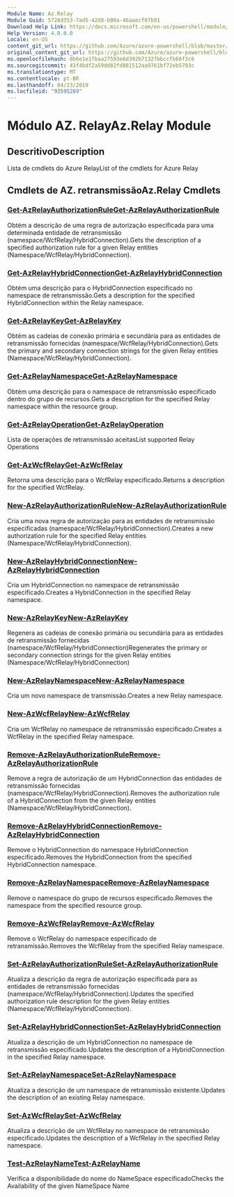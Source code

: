 ```yaml
---
Module Name: Az.Relay
Module Guid: 5728d353-7ad5-42d8-b00a-46aaecf07b91
Download Help Link: https://docs.microsoft.com/en-us/powershell/module/az.relay
Help Version: 4.0.0.0
Locale: en-US
content_git_url: https://github.com/Azure/azure-powershell/blob/master/src/Relay/Relay/help/Az.Relay.md
original_content_git_url: https://github.com/Azure/azure-powershell/blob/master/src/Relay/Relay/help/Az.Relay.md
ms.openlocfilehash: 8b6e1e1fbaa27593e6d392b7132fbbccfb66f3c6
ms.sourcegitcommit: 43f4bdf2a59dd82fd881512aa9761bf72eb5703c
ms.translationtype: MT
ms.contentlocale: pt-BR
ms.lasthandoff: 04/23/2019
ms.locfileid: "93595269"
---
```

# <span data-ttu-id="f1cfd-101">Módulo AZ. Relay</span><span class="sxs-lookup"><span data-stu-id="f1cfd-101">Az.Relay Module</span></span>
## <span data-ttu-id="f1cfd-102">Descritivo</span><span class="sxs-lookup"><span data-stu-id="f1cfd-102">Description</span></span>
<span data-ttu-id="f1cfd-103">Lista de cmdlets do Azure Relay</span><span class="sxs-lookup"><span data-stu-id="f1cfd-103">List of the cmdlets for Azure Relay</span></span>

## <span data-ttu-id="f1cfd-104">Cmdlets de AZ. retransmissão</span><span class="sxs-lookup"><span data-stu-id="f1cfd-104">Az.Relay Cmdlets</span></span>
### [<span data-ttu-id="f1cfd-105">Get-AzRelayAuthorizationRule</span><span class="sxs-lookup"><span data-stu-id="f1cfd-105">Get-AzRelayAuthorizationRule</span></span>](Get-AzRelayAuthorizationRule.md)
<span data-ttu-id="f1cfd-106">Obtém a descrição de uma regra de autorização especificada para uma determinada entidade de retransmissão (namespace/WcfRelay/HybridConnection).</span><span class="sxs-lookup"><span data-stu-id="f1cfd-106">Gets the description of a specified authorization rule for a given Relay entities (Namespace/WcfRelay/HybridConnection).</span></span>

### [<span data-ttu-id="f1cfd-107">Get-AzRelayHybridConnection</span><span class="sxs-lookup"><span data-stu-id="f1cfd-107">Get-AzRelayHybridConnection</span></span>](Get-AzRelayHybridConnection.md)
<span data-ttu-id="f1cfd-108">Obtém uma descrição para o HybridConnection especificado no namespace de retransmissão.</span><span class="sxs-lookup"><span data-stu-id="f1cfd-108">Gets a description for the specified HybridConnection within the Relay namespace.</span></span>

### [<span data-ttu-id="f1cfd-109">Get-AzRelayKey</span><span class="sxs-lookup"><span data-stu-id="f1cfd-109">Get-AzRelayKey</span></span>](Get-AzRelayKey.md)
<span data-ttu-id="f1cfd-110">Obtém as cadeias de conexão primária e secundária para as entidades de retransmissão fornecidas (namespace/WcfRelay/HybridConnection).</span><span class="sxs-lookup"><span data-stu-id="f1cfd-110">Gets the primary and secondary connection strings for the given Relay entities (Namespace/WcfRelay/HybridConnection).</span></span>

### [<span data-ttu-id="f1cfd-111">Get-AzRelayNamespace</span><span class="sxs-lookup"><span data-stu-id="f1cfd-111">Get-AzRelayNamespace</span></span>](Get-AzRelayNamespace.md)
<span data-ttu-id="f1cfd-112">Obtém uma descrição para o namespace de retransmissão especificado dentro do grupo de recursos.</span><span class="sxs-lookup"><span data-stu-id="f1cfd-112">Gets a description for the specified Relay namespace within the resource group.</span></span>

### [<span data-ttu-id="f1cfd-113">Get-AzRelayOperation</span><span class="sxs-lookup"><span data-stu-id="f1cfd-113">Get-AzRelayOperation</span></span>](Get-AzRelayOperation.md)
<span data-ttu-id="f1cfd-114">Lista de operações de retransmissão aceitas</span><span class="sxs-lookup"><span data-stu-id="f1cfd-114">List supported Relay Operations</span></span>

### [<span data-ttu-id="f1cfd-115">Get-AzWcfRelay</span><span class="sxs-lookup"><span data-stu-id="f1cfd-115">Get-AzWcfRelay</span></span>](Get-AzWcfRelay.md)
<span data-ttu-id="f1cfd-116">Retorna uma descrição para o WcfRelay especificado.</span><span class="sxs-lookup"><span data-stu-id="f1cfd-116">Returns a description for the specified WcfRelay.</span></span>

### [<span data-ttu-id="f1cfd-117">New-AzRelayAuthorizationRule</span><span class="sxs-lookup"><span data-stu-id="f1cfd-117">New-AzRelayAuthorizationRule</span></span>](New-AzRelayAuthorizationRule.md)
<span data-ttu-id="f1cfd-118">Cria uma nova regra de autorização para as entidades de retransmissão especificadas (namespace/WcfRelay/HybridConnection).</span><span class="sxs-lookup"><span data-stu-id="f1cfd-118">Creates a new authorization rule for the specified Relay entities (Namespace/WcfRelay/HybridConnection).</span></span>

### [<span data-ttu-id="f1cfd-119">New-AzRelayHybridConnection</span><span class="sxs-lookup"><span data-stu-id="f1cfd-119">New-AzRelayHybridConnection</span></span>](New-AzRelayHybridConnection.md)
<span data-ttu-id="f1cfd-120">Cria um HybridConnection no namespace de retransmissão especificado.</span><span class="sxs-lookup"><span data-stu-id="f1cfd-120">Creates a HybridConnection in the specified Relay namespace.</span></span>

### [<span data-ttu-id="f1cfd-121">New-AzRelayKey</span><span class="sxs-lookup"><span data-stu-id="f1cfd-121">New-AzRelayKey</span></span>](New-AzRelayKey.md)
<span data-ttu-id="f1cfd-122">Regenera as cadeias de conexão primária ou secundária para as entidades de retransmissão fornecidas (namespace/WcfRelay/HybridConnection)</span><span class="sxs-lookup"><span data-stu-id="f1cfd-122">Regenerates the primary or secondary connection strings for the given Relay entities (Namespace/WcfRelay/HybridConnection)</span></span>

### [<span data-ttu-id="f1cfd-123">New-AzRelayNamespace</span><span class="sxs-lookup"><span data-stu-id="f1cfd-123">New-AzRelayNamespace</span></span>](New-AzRelayNamespace.md)
<span data-ttu-id="f1cfd-124">Cria um novo namespace de transmissão.</span><span class="sxs-lookup"><span data-stu-id="f1cfd-124">Creates a new Relay namespace.</span></span>

### [<span data-ttu-id="f1cfd-125">New-AzWcfRelay</span><span class="sxs-lookup"><span data-stu-id="f1cfd-125">New-AzWcfRelay</span></span>](New-AzWcfRelay.md)
<span data-ttu-id="f1cfd-126">Cria um WcfRelay no namespace de retransmissão especificado.</span><span class="sxs-lookup"><span data-stu-id="f1cfd-126">Creates a WcfRelay in the specified Relay namespace.</span></span>

### [<span data-ttu-id="f1cfd-127">Remove-AzRelayAuthorizationRule</span><span class="sxs-lookup"><span data-stu-id="f1cfd-127">Remove-AzRelayAuthorizationRule</span></span>](Remove-AzRelayAuthorizationRule.md)
<span data-ttu-id="f1cfd-128">Remove a regra de autorização de um HybridConnection das entidades de retransmissão fornecidas (namespace/WcfRelay/HybridConnection).</span><span class="sxs-lookup"><span data-stu-id="f1cfd-128">Removes the authorization rule of a HybridConnection from the given Relay entities (Namespace/WcfRelay/HybridConnection).</span></span>

### [<span data-ttu-id="f1cfd-129">Remove-AzRelayHybridConnection</span><span class="sxs-lookup"><span data-stu-id="f1cfd-129">Remove-AzRelayHybridConnection</span></span>](Remove-AzRelayHybridConnection.md)
<span data-ttu-id="f1cfd-130">Remove o HybridConnection do namespace HybridConnection especificado.</span><span class="sxs-lookup"><span data-stu-id="f1cfd-130">Removes the HybridConnection from the specified HybridConnection namespace.</span></span>

### [<span data-ttu-id="f1cfd-131">Remove-AzRelayNamespace</span><span class="sxs-lookup"><span data-stu-id="f1cfd-131">Remove-AzRelayNamespace</span></span>](Remove-AzRelayNamespace.md)
<span data-ttu-id="f1cfd-132">Remove o namespace do grupo de recursos especificado.</span><span class="sxs-lookup"><span data-stu-id="f1cfd-132">Removes the namespace from the specified resource group.</span></span> 

### [<span data-ttu-id="f1cfd-133">Remove-AzWcfRelay</span><span class="sxs-lookup"><span data-stu-id="f1cfd-133">Remove-AzWcfRelay</span></span>](Remove-AzWcfRelay.md)
<span data-ttu-id="f1cfd-134">Remove o WcfRelay do namespace especificado de retransmissão.</span><span class="sxs-lookup"><span data-stu-id="f1cfd-134">Removes the WcfRelay from the specified Relay namespace.</span></span>

### [<span data-ttu-id="f1cfd-135">Set-AzRelayAuthorizationRule</span><span class="sxs-lookup"><span data-stu-id="f1cfd-135">Set-AzRelayAuthorizationRule</span></span>](Set-AzRelayAuthorizationRule.md)
<span data-ttu-id="f1cfd-136">Atualiza a descrição da regra de autorização especificada para as entidades de retransmissão fornecidas (namespace/WcfRelay/HybridConnection).</span><span class="sxs-lookup"><span data-stu-id="f1cfd-136">Updates the specified authorization rule description for the given Relay entities (Namespace/WcfRelay/HybridConnection).</span></span>

### [<span data-ttu-id="f1cfd-137">Set-AzRelayHybridConnection</span><span class="sxs-lookup"><span data-stu-id="f1cfd-137">Set-AzRelayHybridConnection</span></span>](Set-AzRelayHybridConnection.md)
<span data-ttu-id="f1cfd-138">Atualiza a descrição de um HybridConnection no namespace de retransmissão especificado.</span><span class="sxs-lookup"><span data-stu-id="f1cfd-138">Updates the description of a HybridConnection in the specified Relay namespace.</span></span>

### [<span data-ttu-id="f1cfd-139">Set-AzRelayNamespace</span><span class="sxs-lookup"><span data-stu-id="f1cfd-139">Set-AzRelayNamespace</span></span>](Set-AzRelayNamespace.md)
<span data-ttu-id="f1cfd-140">Atualiza a descrição de um namespace de retransmissão existente.</span><span class="sxs-lookup"><span data-stu-id="f1cfd-140">Updates the description of an existing Relay namespace.</span></span>

### [<span data-ttu-id="f1cfd-141">Set-AzWcfRelay</span><span class="sxs-lookup"><span data-stu-id="f1cfd-141">Set-AzWcfRelay</span></span>](Set-AzWcfRelay.md)
<span data-ttu-id="f1cfd-142">Atualiza a descrição de um WcfRelay no namespace de retransmissão especificado.</span><span class="sxs-lookup"><span data-stu-id="f1cfd-142">Updates the description of a WcfRelay in the specified Relay namespace.</span></span>

### [<span data-ttu-id="f1cfd-143">Test-AzRelayName</span><span class="sxs-lookup"><span data-stu-id="f1cfd-143">Test-AzRelayName</span></span>](Test-AzRelayName.md)
<span data-ttu-id="f1cfd-144">Verifica a disponibilidade do nome do NameSpace especificado</span><span class="sxs-lookup"><span data-stu-id="f1cfd-144">Checks the Availability of the given NameSpace Name</span></span>


